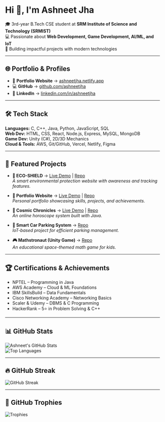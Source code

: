 # Hi 👋, I'm Ashneet Jha  

🎓 3rd-year B.Tech CSE student at **SRM Institute of Science and Technology (SRMIST)**  
💻 Passionate about **Web Development, Game Development, AI/ML, and IoT**  
🚀 Building impactful projects with modern technologies  

---

## 🌐 Portfolio & Profiles  
- 📌 **Portfolio Website** → [ashneetjha.netlify.app](https://ashneetjha.netlify.app/)  
- 💻 **GitHub** → [github.com/ashneetjha](https://github.com/ashneetjha)  
- 🔗 **LinkedIn** → [linkedin.com/in/ashneetjha](https://linkedin.com/in/ashneetjha)  

---

## 🛠️ Tech Stack  
**Languages:** C, C++, Java, Python, JavaScript, SQL  
**Web Dev:** HTML, CSS, React, Node.js, Express, MySQL, MongoDB  
**Game Dev:** Unity (C#), 2D/3D Mechanics  
**Cloud & Tools:** AWS, Git/GitHub, Vercel, Netlify, Figma  

---

## 🚀 Featured Projects  

- **🌱 ECO-SHIELD** → [Live Demo](https://ecoshieldwebsite.netlify.app/) | [Repo](https://github.com/ashneetjha/ECO-SHIELD)  
  *A smart environmental protection website with awareness and tracking features.*  

- **📂 Portfolio Website** → [Live Demo](https://ashneetjha.netlify.app/) | [Repo](https://github.com/ashneetjha/Portfolio-Ashneet-Jha)  
  *Personal portfolio showcasing skills, projects, and achievements.*  

- **🔮 Cosmic Chronicles** → [Live Demo](https://ashneetjha.github.io/Cosmic-Chronicles/) | [Repo](https://github.com/ashneetjha/Cosmic-Chronicles)  
  *An online horoscope system built with Java.*  

- **🚗 Smart Car Parking System** → [Repo](https://github.com/ashneetjha/Smart-Car-Parking-System)  
  *IoT-based project for efficient parking management.*  

- **🎮 Mathstronaut (Unity Game)** → [Repo](https://github.com/ashneetjha/Mathstronaut)  
  *An educational space-themed math game for kids.*  

---

## 🏆 Certifications & Achievements  
- NPTEL – Programming in Java  
- AWS Academy – Cloud & ML Foundations  
- IBM SkillsBuild – Data Fundamentals  
- Cisco Networking Academy – Networking Basics  
- Scaler & Udemy – DBMS & C Programming  
- HackerRank – 5⭐ in Problem Solving & C++  

---

## 📊 GitHub Stats  
![Ashneet's GitHub Stats](https://github-readme-stats.vercel.app/api?username=ashneetjha&show_icons=true&theme=tokyonight)  
![Top Languages](https://github-readme-stats.vercel.app/api/top-langs/?username=ashneetjha&layout=compact&theme=tokyonight)  

---

## 🔥 GitHub Streak  
![GitHub Streak](https://streak-stats.demolab.com/?user=ashneetjha&theme=tokyonight)  

---

## 🏅 GitHub Trophies  
![Trophies](https://github-profile-trophy.vercel.app/?username=ashneetjha&theme=onedark&row=1&column=6)  

